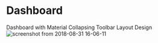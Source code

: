 # Dashboard
Dashboard with Material Collapsing Toolbar Layout Design
![screenshot from 2018-08-31 16-06-11](https://user-images.githubusercontent.com/37143795/44913930-4ca80680-ad4c-11e8-979d-ae98ba17588c.png)
